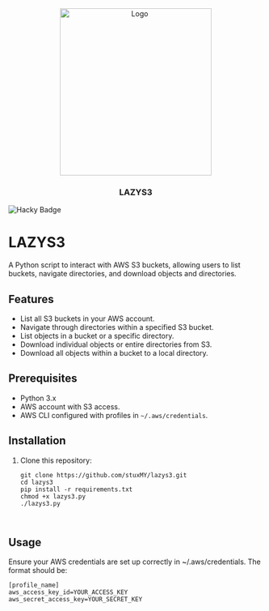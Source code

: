 <div align="center">
    <a href="https://github.com/stuxMY/lazys3">
        <img src="https://i.ibb.co/FwLTX7G/Gemini-Generated-Image-iosg3qiosg3qiosg.jpg" alt="Logo" width="300" height="330">
    </a>
    <h3>LAZYS3</h3>
</div>

![Hacky Badge](https://img.shields.io/badge/Status-Hacked-red?style=for-the-badge&logo=hackaday&logoColor=white)

# LAZYS3 

A Python script to interact with AWS S3 buckets, allowing users to list buckets, navigate directories, and download objects and directories.

## Features

- List all S3 buckets in your AWS account.
- Navigate through directories within a specified S3 bucket.
- List objects in a bucket or a specific directory.
- Download individual objects or entire directories from S3.
- Download all objects within a bucket to a local directory.

## Prerequisites

- Python 3.x
- AWS account with S3 access.
- AWS CLI configured with profiles in `~/.aws/credentials`.

## Installation

1. Clone this repository:

   ```python3
   git clone https://github.com/stuxMY/lazys3.git
   cd lazys3
   pip install -r requirements.txt
   chmod +x lazys3.py
   ./lazys3.py
   


## Usage

Ensure your AWS credentials are set up correctly in ~/.aws/credentials. The format should be:
   ```python3
[profile_name]
aws_access_key_id=YOUR_ACCESS_KEY
aws_secret_access_key=YOUR_SECRET_KEY

